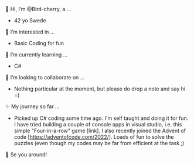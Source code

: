 👋 Hi,  I’m @Bird-cherry, a ...
- 42 yo Swede

👀 I’m interested in ... 
- Basic Coding for fun

🌱 I’m currently learning ... 
- C# 

💞️ I’m looking to collaborate on ... 
- Nothing particular at the moment, but please do drop a note and say hi =)
 
✨ My journey so far ... 
- Picked up C# coding some time ago. I'm self taught and doing it for fun. I have tried building a couple of console apps in visual studio,
i.e. this simple "Four-in-a-row" game [link]. I also recently joined the Advent of code [https://adventofcode.com/2022/]. Loads of fun to solve the puzzles (even though my codes may be far from efficient at the task ;) 

👋 Se you around!








<!---
Bird-cherry/Bird-cherry is a ✨ special ✨ repository because its `README.md` (this file) appears on your GitHub profile.
You can click the Preview link to take a look at your changes.
--->
